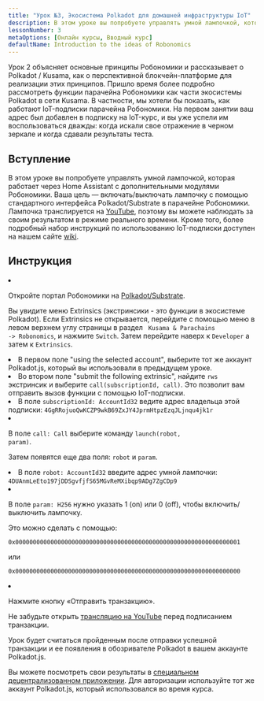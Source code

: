 ```yaml
---
title: "Урок №3, Экосистема Polkadot для домашней инфраструктуры IoT"
description: В этом уроке вы попробуете управлять умной лампочкой, которая работает через Home Assistant с дополнительными модулями Робономики.
lessonNumber: 3
metaOptions: [Онлайн курсы, Вводный курс]
defaultName: Introduction to the ideas of Robonomics
---
```


Урок 2 объясняет основные принципы Робономики и рассказывает о Polkadot / Kusama, как о перспективной блокчейн-платформе для реализации этих принципов. Пришло время более подробно рассмотреть функции парачейна Робономики как части экосистемы Polkadot в сети Kusama. В частности, мы хотели бы показать, как работают IoT-подписки парачейна Робономики. На первом занятии ваш адрес был добавлен в подписку на IoT-курс, и вы уже успели им воспользоваться дважды: когда искали свое отражение в черном зеркале и когда сдавали результаты теста.


## Вступление

В этом уроке вы попробуете управлять умной лампочкой, которая работает через Home Assistant с дополнительными модулями Робономики. Ваша цель — включать/выключать лампочку с помощью стандартного интерфейса Polkadot/Substrate в парачейне Робономики. Лампочка транслируется на [YouTube](https://www.youtube.com/channel/UCkemsNJWaCmvF1Oi50C-hAg/live), поэтому вы можете наблюдать за своим результатом в режиме реального времени. Кроме того, более подробный набор инструкций по использованию IoT-подписки доступен на нашем сайте [wiki](https://wiki.robonomics.network/docs/subscription-launch/).


## Инструкция

<List type="numbers">

<li>

Откройте портал Робономики на [Polkadot/Substrate](https://polkadot.js.org/apps/?rpc=wss%3A%2F%2Fkusama.rpc.robonomics.network%2F#/extrinsics).

Вы увидите меню Extrinsics (экстринсики - это функции в экосистеме Polkadot). Если Extrinsics не открывается, перейдите с помощью меню в левом верхнем углу страницы в раздел <code> Kusama & Parachains -> Robonomics</code>, и нажмите <code>Switch</code>. Затем перейдите наверх к <code>Developer</code> а затем к <code>Extrinsics</code>.


</li>

<li>
В первом поле "using the selected account", выберите тот же аккаунт Polkadot.js, который вы использовали в предыдущем уроке.
</li>

<li>
Во втором поле "submit the following extrinsic", найдите <code>rws</code> экстринсик и выберите <code>call(subscriptionId, call)</code>. Это позволит вам отправить вызов функции с помощью IoT-подписки.
</li>

<li>
В поле <code>subscriptionId: AccountId32</code> ведите адрес владельца этой подписки: <code>4GgRRojuoQwKCZP9wkB69ZxJY4JprmHtpzEzqJLjnqu4jk1r</code>
</li>

<li>

В поле <code>call: Call</code> выберите команду <code>launch(robot, param)</code>.

Затем появятся еще два поля: <code>robot</code> и <code>param</code>.

</li>

<li>
В поле <code>robot: AccountId32</code> введите адрес умной лампочки: <code>4DUAnmLeEto197jDDSgvfjfS65MGvReMXibqp9ADg7ZgCDp9</code>
</li>

<li>

В поле <code>param: H256</code> нужно указать 1 (on) или 0 (off), чтобы включить/выключить лампочку.

Это можно сделать с помощью:

<code>0x0000000000000000000000000000000000000000000000000000000000000001</code>

или

<code>0x0000000000000000000000000000000000000000000000000000000000000000</code>

</li>

<li>

Нажмите кнопку «Отправить транзакцию».

Не забудьте открыть [трансляцию на YouTube](https://www.youtube.com/channel/UCkemsNJWaCmvF1Oi50C-hAg/live) перед подписанием транзакции.

</li>


</List>

<Result>

Урок будет считаться пройденным после отправки успешной транзакции и ее появления в обозривателе Polkadot в вашем аккаунте Polkadot.js.

Вы можете посмотреть свои результаты в [специальном децентрализованном приложении](https://lk.robonomics.academy/). Для авторизации используйте тот же аккаунт Polkadot.js, который использовался во время курса.

</Result>